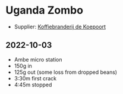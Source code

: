 # Uganda Zombo

- Supplier: [Koffiebranderij de Koepoort](https://koffiebranderijdekoepoort.nl/webshop/alle-groene-koffie/pre-order-oeganda-zombo-ambe-micro-station-yellow-bourbon-ongebrande-groene-koffiebonen-direct-trade/)

## 2022-10-03

- Ambe micro station
- 150g in
- 125g out (some loss from dropped beans)
- 3:30m first crack
- 4:45m stopped
